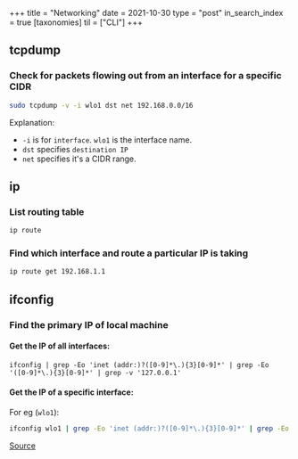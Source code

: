 +++
title = "Networking"
date = 2021-10-30
type = "post"
in_search_index = true
[taxonomies]
til = ["CLI"]
+++

## tcpdump

### Check for packets flowing out from an interface for a specific CIDR

```bash
sudo tcpdump -v -i wlo1 dst net 192.168.0.0/16
```

Explanation:

- `-i` is for `interface`. `wlo1` is the interface name.
- `dst` specifies `destination IP`
- `net` specifies it's a CIDR range.

## ip

### List routing table

```bash
ip route
```

### Find which interface and route a particular IP is taking

```bash
ip route get 192.168.1.1
```


## ifconfig

### Find the primary IP of local machine

#### Get the IP of all interfaces:

```
ifconfig | grep -Eo 'inet (addr:)?([0-9]*\.){3}[0-9]*' | grep -Eo '([0-9]*\.){3}[0-9]*' | grep -v '127.0.0.1'
```

#### Get the IP of a specific interface:

For eg (`wlo1`):

```bash
ifconfig wlo1 | grep -Eo 'inet (addr:)?([0-9]*\.){3}[0-9]*' | grep -Eo '([0-9]*\.){3}[0-9]*' | grep -v '127.0.0.1'
```

[Source](https://stackoverflow.com/a/13322549)

